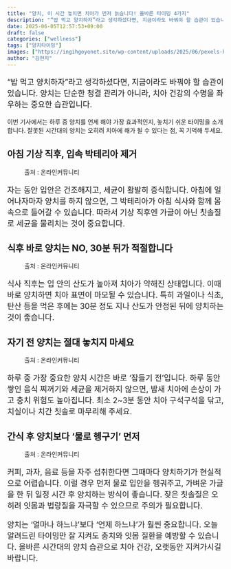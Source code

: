 ```yaml
---
title: "양치, 이 시간 놓치면 치아가 먼저 늙습니다! 올바른 타이밍 4가지"
description: "“밥 먹고 양치하자”라고 생각하셨다면, 지금이라도 바꿔야 할 습관이 있습니다. 양치는 단순한 청결 관리가 아니라, 치아 건강의 수명을 좌우하는 중요한 습관입니다."
date: 2025-06-05T12:57:53+09:00
draft: false
categories: ["wellness"]
tags: ["양치타이밍"]
images: ["https://ingihgoyonet.site/wp-content/uploads/2025/06/pexels-helenalopes-27177608-1024x683.jpg", "https://ingihgoyonet.site/wp-content/uploads/2025/06/pexels-helloaesthe-15694775-1024x683.jpg", "https://ingihgoyonet.site/wp-content/uploads/2025/06/pexels-martabranco-30551804-1024x683.jpg", "https://ingihgoyonet.site/wp-content/uploads/2025/06/pexels-helenalopes-27177610-1024x683.jpg"]
author: "김현지"
---
```


<p style="font-size:18px">“밥 먹고 양치하자”라고 생각하셨다면, 지금이라도 바꿔야 할 습관이 있습니다. 양치는 단순한 청결 관리가 아니라, 치아 건강의 수명을 좌우하는 중요한 습관입니다.</p> <p>이번 기사에서는 하루 중 양치를 언제 해야 가장 효과적인지, 놓치기 쉬운 타이밍을 소개합니다. 잘못된 시간대의 양치는 오히려 치아에 해가 될 수 있다는 점, 꼭 기억해 두세요.</p> <h2 >아침 기상 직후, 입속 박테리아 제거</h2> <figure ><img src="https://ingihgoyonet.site/wp-content/uploads/2025/06/pexels-helenalopes-27177608-1024x683.jpg" alt="" style="aspect-ratio:16/9;object-fit:cover"/><figcaption >출처 : 온라인커뮤니티</figcaption></figure> <p style="font-size:18px">자는 동안 입안은 건조해지고, 세균이 활발히 증식합니다. 아침에 일어나자마자 양치를 하지 않으면, 그 박테리아가 아침 식사와 함께 몸속으로 들어갈 수 있습니다. 따라서 기상 직후엔 가글이 아닌 칫솔질로 세균을 물리치는 것이 중요합니다.</p> <h2 >식후 바로 양치는 NO, 30분 뒤가 적절합니다</h2> <figure ><img src="https://ingihgoyonet.site/wp-content/uploads/2025/06/pexels-helloaesthe-15694775-1024x683.jpg" alt="" style="aspect-ratio:16/9;object-fit:cover"/><figcaption >출처 : 온라인커뮤니티</figcaption></figure> <p style="font-size:18px">식사 직후는 입 안의 산도가 높아져 치아가 약해진 상태입니다. 이때 바로 양치하면 치아 표면이 마모될 수 있습니다. 특히 과일이나 식초, 탄산 등을 먹은 후에는 30분 정도 지나 산도가 안정된 뒤에 양치하는 것이 좋습니다.</p> <h2 >자기 전 양치는 절대 놓치지 마세요</h2> <figure ><img src="https://ingihgoyonet.site/wp-content/uploads/2025/06/pexels-martabranco-30551804-1024x683.jpg" alt="" style="aspect-ratio:16/9;object-fit:cover"/><figcaption >출처 : 온라인커뮤니티</figcaption></figure> <p style="font-size:18px">하루 중 가장 중요한 양치 시간은 바로 ‘잠들기 전’입니다. 하루 동안 쌓인 음식 찌꺼기와 세균을 제거하지 않으면, 밤새 치아에 손상이 가고 충치 위험도 높아집니다. 최소 2~3분 동안 치아 구석구석을 닦고, 치실이나 치간 칫솔로 마무리해 주세요.</p> <h2 >간식 후 양치보다 ‘물로 헹구기’ 먼저</h2> <figure ><img src="https://ingihgoyonet.site/wp-content/uploads/2025/06/pexels-helenalopes-27177610-1024x683.jpg" alt="" style="aspect-ratio:16/9;object-fit:cover"/><figcaption >출처 : 온라인커뮤니티</figcaption></figure> <p style="font-size:18px">커피, 과자, 음료 등을 자주 섭취한다면 그때마다 양치하기가 현실적으로 어렵습니다. 이럴 경우 먼저 물로 입안을 헹궈주고, 가벼운 가글을 한 뒤 일정 시간 후 양치하는 방식이 좋습니다. 잦은 칫솔질은 오히려 잇몸과 법랑질을 자극할 수 있으므로 주의가 필요합니다.</p> <p style="font-size:18px">양치는 ‘얼마나 하느냐’보다 ‘언제 하느냐’가 훨씬 중요합니다. 오늘 알려드린 타이밍만 잘 지켜도 충치와 잇몸 질환을 예방할 수 있습니다. 올바른 시간대의 양치 습관으로 치아 건강, 오랫동안 지켜가시길 바랍니다.</p>